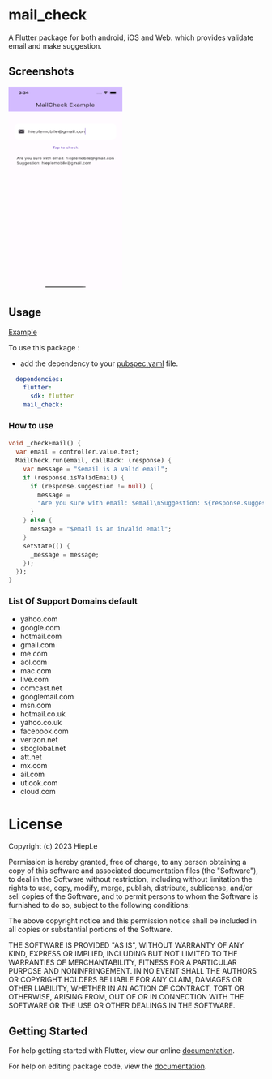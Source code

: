 # mail_check

A Flutter package for both android, iOS and Web. which provides validate email and make suggestion.

## Screenshots

<img src="https://github.com/iOSHiepLe/mail_check/blob/main/mail_check/screenshots/email_suggestion.png" height="400em" width="225em" />

## Usage

[Example](https://github.com/iOSHiepLe/mail_check/blob/main/mail_check/example/lib/main.dart)

To use this package :

* add the dependency to your [pubspec.yaml](https://github.com/iOSHiepLe/mail_check/blob/main/mail_check/pubspec.yaml) file.

```yaml
  dependencies:
    flutter:
      sdk: flutter
    mail_check:
```

### How to use

```dart
void _checkEmail() {
  var email = controller.value.text;
  MailCheck.run(email, callBack: (response) {
    var message = "$email is a valid email";
    if (response.isValidEmail) {
      if (response.suggestion != null) {
        message =
        "Are you sure with email: $email\nSuggestion: ${response.suggestion?.fullEmail}";
      }
    } else {
      message = "$email is an invalid email";
    }
    setState(() {
      _message = message;
    });
  });
}

```

### List Of Support Domains default
* yahoo.com
* google.com
* hotmail.com
* gmail.com
* me.com
* aol.com
* mac.com
* live.com
* comcast.net
* googlemail.com
* msn.com
* hotmail.co.uk
* yahoo.co.uk
* facebook.com
* verizon.net
* sbcglobal.net
* att.net
* mx.com
* ail.com
* utlook.com
* cloud.com

# License
Copyright (c) 2023 HiepLe

Permission is hereby granted, free of charge, to any person obtaining a copy
of this software and associated documentation files (the "Software"), to deal
in the Software without restriction, including without limitation the rights
to use, copy, modify, merge, publish, distribute, sublicense, and/or sell
copies of the Software, and to permit persons to whom the Software is
furnished to do so, subject to the following conditions:

The above copyright notice and this permission notice shall be included in all
copies or substantial portions of the Software.

THE SOFTWARE IS PROVIDED "AS IS", WITHOUT WARRANTY OF ANY KIND, EXPRESS OR
IMPLIED, INCLUDING BUT NOT LIMITED TO THE WARRANTIES OF MERCHANTABILITY,
FITNESS FOR A PARTICULAR PURPOSE AND NONINFRINGEMENT. IN NO EVENT SHALL THE
AUTHORS OR COPYRIGHT HOLDERS BE LIABLE FOR ANY CLAIM, DAMAGES OR OTHER
LIABILITY, WHETHER IN AN ACTION OF CONTRACT, TORT OR OTHERWISE, ARISING FROM,
OUT OF OR IN CONNECTION WITH THE SOFTWARE OR THE USE OR OTHER DEALINGS IN THE
SOFTWARE.


## Getting Started

For help getting started with Flutter, view our online [documentation](https://flutter.io/).

For help on editing package code, view the [documentation](https://flutter.io/developing-packages/).
